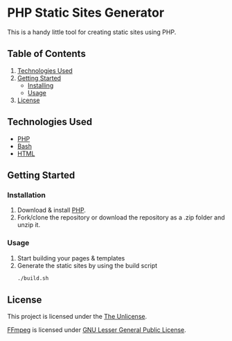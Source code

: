 # PHP Static Sites Generator
This is a handy little tool for creating static sites using PHP.
## Table of Contents
1. [Technologies Used](#technologies-used)
2. [Getting Started](#getting-started)
    - [Installing](#installing)
    - [Usage](#usage)
3. [License](#license)
## Technologies Used
- [PHP](https://www.php.net/)
- [Bash](https://www.gnu.org/software/bash/manual/bash.html)
- [HTML](https://www.w3schools.com/html/)
## Getting Started
### Installation
1. Download & install [PHP](https://www.php.net/downloads).
1. Fork/clone the repository or download the repository as a .zip folder and unzip it.
### Usage
1. Start building your pages & templates
1. Generate the static sites by using the build script 
    ```bash
    ./build.sh
    ```
<!-- TODO: ## Testing -->
<!-- TODO: ## Contributing -->
## License
This project is licensed under the [The Unlicense](https://choosealicense.com/licenses/unlicense/).

[FFmpeg](https://ffmpeg.org) is licensed under [GNU Lesser General Public License](https://www.gnu.org/licenses/old-licenses/lgpl-2.1.html).